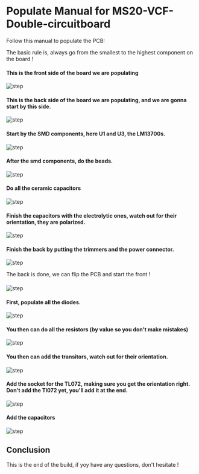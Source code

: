# Populate Manual for MS20-VCF-Double-circuitboard

Follow this manual to populate the PCB:

The basic rule is, always go from the smallest to the highest component on the board !


####  This is the front side of the board we are populating

![step](img/populating_1.png)

####  This is the back side of the board we are populating, and we are gonna start by this side.

![step](img/populating_2.png)

####  Start by the SMD components, here U1 and U3, the LM13700s.

![step](img/populating_3.png)

####  After the smd components, do the beads.

![step](img/populating_4.png)

####  Do all the ceramic capacitors

![step](img/populating_5.png)

####  Finish the capacitors with the electrolytic ones, watch out for their orientation, they are polarized.

![step](img/populating_6.png)

####  Finish the back by putting the trimmers and the power connector.

![step](img/populating_7.png)

The back is done, we can flip the PCB and start the front !


#### 

![step](img/populating_8.png)

####  First, populate all the diodes.

![step](img/populating_9.png)

####  You then can do all the resistors (by value so you don't make mistakes)

![step](img/populating_10.png)

####  You then can add the transitors, watch out for their orientation.

![step](img/populating_11.png)

####  Add the socket for the TL072, making sure you get the orientation right. Don't add the Tl072 yet, you'll add it at the end.

![step](img/populating_12.png)

####  Add the capacitors

![step](img/populating_13.png)

## Conclusion

This is the end of the build, if yoy have any questions, don't hesitate !


